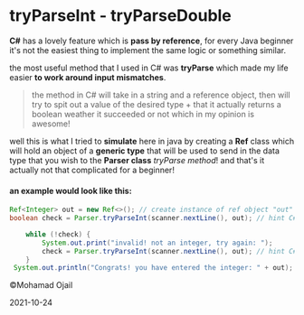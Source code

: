 # tryParseInt - tryParseDouble

**C#** has a lovely feature which is **pass by reference**, for every Java beginner it's not the easiest thing to implement the same logic or something similar.

the most useful method that I used in C# was **tryParse** which made my life easier **to work around input mismatches**.
> the method in C# will take in a string and a reference object, then will try to spit out a value of the desired type + that it actually returns a boolean weather it succeeded or not which in my opinion is awesome!

well this is what I tried to **simulate** here in java by creating a **Ref** class which will hold an object of a **generic type** that will be used to send in the data type that you wish to the **Parser class** *tryParse method*!
and that's it actually not that complicated for a beginner!

#### an example would look like this:

```java
Ref<Integer> out = new Ref<>(); // create instance of ref object "out"
boolean check = Parser.tryParseInt(scanner.nextLine(), out); // hint C#

	while (!check) {
		System.out.print("invalid! not an integer, try again: ");
		check = Parser.tryParseInt(scanner.nextLine(), out); // hint C#
	}
 System.out.println("Congrats! you have entered the integer: " + out);
```

&copy;Mohamad Ojail

2021-10-24
